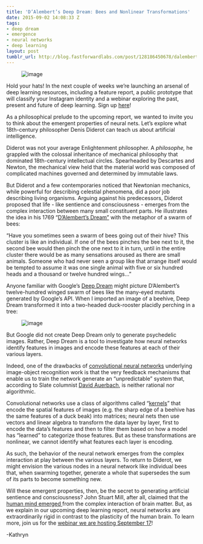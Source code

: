 ```yaml
---
title: 'D’Alembert’s Deep Dream: Bees and Nonlinear Transformations'
date: 2015-09-02 14:08:33 Z
tags:
- deep dream
- emergence
- neural networks
- deep learning
layout: post
tumblr_url: http://blog.fastforwardlabs.com/post/128186450678/dalemberts-deep-dream-bees-and-nonlinear
---
```


<figure data-orig-width="284" data-orig-height="178"><img src="http://68.media.tumblr.com/5e441cb1ef3adcd99999f7b29da5ee5e/tumblr_inline_nu1ujeo4cc1ta78fg_540.jpg" alt="image" data-orig-width="284" data-orig-height="178"/></figure><p>Hold your hats! In the next couple of weeks we’re launching an arsenal of deep learning resources, including a feature report, a public prototype that will classify your Instagram identity and a webinar exploring the past, present and future of deep learning. Sign up <a href="https://deeplearningwebinar.splashthat.com/">here</a>!</p><p>As a philosophical prelude to the upcoming report, we wanted to invite you to think about the emergent properties of neural nets. Let’s explore what 18th-century philosopher Denis Diderot can teach us about artificial intelligence.</p><p>Diderot was not your average Enlightenment philosopher. A <i>philosophe, </i>he grappled with the colossal inheritance of mechanical philosophy that dominated 18th-century intellectual circles. Spearheaded by Descartes and Newton, the mechanical view held that the material world was composed of complicated machines governed and determined by immutable laws. </p><!-- more --><p>But Diderot and a few contemporaries noticed that Newtonian mechanics, while powerful for describing celestial phenomena, did a poor job describing living organisms. Arguing against his predecessors, Diderot proposed that life - like sentience and consciousness - emerges from the complex interaction between many small constituent parts. He illustrates the idea in his 1769 “<a href="https://www.stmarys-ca.edu/sites/default/files/attachments/files/Dalemberts_Dream.pdf">D’Alembert’s Dream”</a> with the metaphor of a swarm of bees: </p><p>“Have you sometimes seen a swarm of bees going out of their hive? This cluster is like an individual. If one of the bees pinches the bee next to it, the second bee would then pinch the one next to it in turn, until in the entire cluster there would be as many sensations aroused as there are small animals. Someone who had never seen a group like that arrange itself would be tempted to assume it was one single animal with five or six hundred heads and a thousand or twelve hundred wings&hellip;” </p><p>Anyone familiar with Google’s <a href="http://deepdreamgenerator.com/">Deep Dream</a> might picture D’Alembert’s twelve-hundred winged swarm of bees like the many-eyed mutants generated by Google’s API. When I imported an image of a beehive, Deep Dream transformed it into a two-headed duck-rooster placidly perching in a tree:</p><figure data-orig-width="432" data-orig-height="288" class="tmblr-full"><img src="http://68.media.tumblr.com/56274ca68b9f35b0431de160654a4012/tumblr_inline_nu1wuinO201ta78fg_540.jpg" alt="image" data-orig-width="432" data-orig-height="288"/></figure><p>But Google did not create Deep Dream only to generate psychedelic images. Rather, Deep Dream is a tool to investigate how neural networks identify features in images and encode these features at each of their various layers. </p><p>Indeed, one of the drawbacks of <a href="http://deeplearning.net/tutorial/lenet.html">convolutional neural networks</a> underlying image-object recognition work is that the very feedback mechanisms that enable us to train the network generate an “unpredictable” system that, according to Slate columnist <a href="http://www.slate.com/articles/technology/bitwise/2015/07/google_deepdream_it_s_dazzling_creepy_and_tells_us_a_lot_about_the_future.2.html">David Auerbach</a>, is neither rational nor algorithmic. </p><p>Convolutional networks use a class of algorithms called “<a href="https://en.wikipedia.org/wiki/Kernel_method">kernels</a>” that encode the spatial features of images (e.g. the sharp edge of a beehive has the same features of a duck beak) into matrices; neural nets then use vectors and linear algebra to transform the data layer by layer, first to encode the data’s features and then to filter them based on how a model has &ldquo;learned&rdquo; to categorize those features. But as these transformations are nonlinear, we cannot identify what features each layer is encoding. </p><p>As such, the behavior of the neural network emerges from the complex interaction at play between the various layers. To return to Diderot, we might envision the various nodes in a neural network like individual bees that, when swarming together, generate a whole that supersedes the sum of its parts to become something new.</p><p>Will these emergent properties, then, be the secret to generating artificial sentience and consciousness? John Stuart Mill, after all, claimed that the <a href="http://plato.stanford.edu/entries/properties-emergent/">human mind emerged </a>from the complex interaction of brain matter. But, as we explain in our upcoming deep learning report, neural networks are extraordinarily rigid in contrast to the plasticity of the human brain. To learn more, join us for the <a href="https://deeplearningwebinar.splashthat.com/">webinar we are hosting September 17</a>!</p><p>-Kathryn</p>
